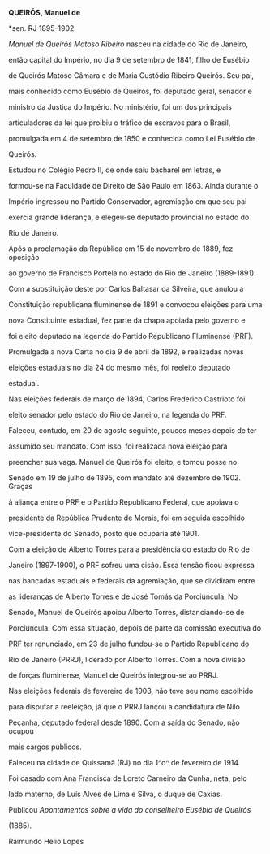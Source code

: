 **QUEIRÓS, Manuel de**



\*sen. RJ 1895-1902.



*Manuel de Queirós Matoso Ribeiro* nasceu na cidade do Rio de Janeiro,

então capital do Império, no dia 9 de setembro de 1841, filho de Eusébio

de Queirós Matoso Câmara e de Maria Custódio Ribeiro Queirós. Seu pai,

mais conhecido como Eusébio de Queirós, foi deputado geral, senador e

ministro da Justiça do Império. No ministério, foi um dos principais

articuladores da lei que proibiu o tráfico de escravos para o Brasil,

promulgada em 4 de setembro de 1850 e conhecida como Lei Eusébio de

Queirós.



Estudou no Colégio Pedro II, de onde saiu bacharel em letras, e

formou-se na Faculdade de Direito de São Paulo em 1863. Ainda durante o

Império ingressou no Partido Conservador, agremiação em que seu pai

exercia grande liderança, e elegeu-se deputado provincial no estado do

Rio de Janeiro.



Após a proclamação da República em 15 de novembro de 1889, fez oposição

ao governo de Francisco Portela no estado do Rio de Janeiro (1889-1891).

Com a substituição deste por Carlos Baltasar da Silveira, que anulou a

Constituição republicana fluminense de 1891 e convocou eleições para uma

nova Constituinte estadual, fez parte da chapa apoiada pelo governo e

foi eleito deputado na legenda do Partido Republicano Fluminense (PRF).

Promulgada a nova Carta no dia 9 de abril de 1892, e realizadas novas

eleições estaduais no dia 24 do mesmo mês, foi reeleito deputado

estadual.



Nas eleições federais de março de 1894, Carlos Frederico Castrioto foi

eleito senador pelo estado do Rio de Janeiro, na legenda do PRF.

Faleceu, contudo, em 20 de agosto seguinte, poucos meses depois de ter

assumido seu mandato. Com isso, foi realizada nova eleição para

preencher sua vaga. Manuel de Queirós foi eleito, e tomou posse no

Senado em 19 de julho de 1895, com mandato até dezembro de 1902. Graças

à aliança entre o PRF e o Partido Republicano Federal, que apoiava o

presidente da República Prudente de Morais, foi em seguida escolhido

vice-presidente do Senado, posto que ocuparia até 1901.



Com a eleição de Alberto Torres para a presidência do estado do Rio de

Janeiro (1897-1900), o PRF sofreu uma cisão. Essa tensão ficou expressa

nas bancadas estaduais e federais da agremiação, que se dividiram entre

as lideranças de Alberto Torres e de José Tomás da Porciúncula. No

Senado, Manuel de Queirós apoiou Alberto Torres, distanciando-se de

Porciúncula. Com essa situação, depois de parte da comissão executiva do

PRF ter renunciado, em 23 de julho fundou-se o Partido Republicano do

Rio de Janeiro (PRRJ), liderado por Alberto Torres. Com a nova divisão

de forças fluminense, Manuel de Queirós integrou-se ao PRRJ.



Nas eleições federais de fevereiro de 1903, não teve seu nome escolhido

para disputar a reeleição, já que o PRRJ lançou a candidatura de Nilo

Peçanha, deputado federal desde 1890. Com a saída do Senado, não ocupou

mais cargos públicos.



Faleceu na cidade de Quissamã (RJ) no dia 1^o^ de fevereiro de 1914.



Foi casado com Ana Francisca de Loreto Carneiro da Cunha, neta, pelo

lado materno, de Luís Alves de Lima e Silva, o duque de Caxias.



Publicou *Apontamentos sobre a vida do conselheiro Eusébio de Queirós*

(1885).



Raimundo Helio Lopes



